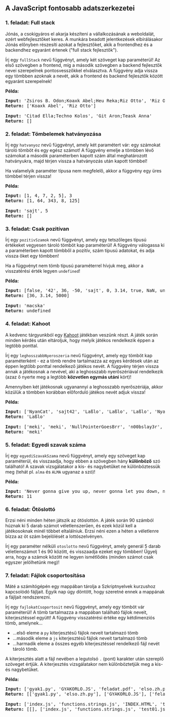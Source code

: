 <style>
    h1:first-of-type { display: none; }
</style>

# Szkriptnyelvek - 7. gyakorló feladatsor

## A JavaScript fontosabb adatszerkezetei


### 1. feladat: Full stack

Jónás, a csokigyáros el akarja készíteni a vállalkozásának a weboldalát, ezért webfejlesztőket keres. A munkára beadott jelentkezések elbírálásakor Jónás előnyben részesíti azokat a fejlesztőket, akik a frontendhez és a backendhez egyaránt értenek ("full stack fejlesztők").

Írj egy `fullStack` nevű függvényt, amely két szöveget kap paraméterül! Az első szövegben a frontend, míg a második szövegben a backend fejlesztők nevei szerepelnek pontosvesszőkkel elválasztva. A függvény adja vissza egy tömbben azoknak a nevét, akik a frontend és backend fejlesztők között egyaránt szerepelnek!

**Példa:**

<pre>
<b>Input:</b> 'Zsiros B. Odon;Koaxk Abel;Heu Reka;Riz Otto', 'Riz Otto;Rabsz Olga;Ga Zora;Trab Antal;Koaxk Abel;Winch Eszter'
<b>Return:</b> ['Koaxk Abel', 'Riz Otto']

<b>Input:</b> 'Citad Ella;Techno Kolos', 'Git Aron;Teask Anna'
<b>Return:</b> []
</pre>


### 2. feladat: Tömbelemek hatványozása

Írj egy `hatvanyoz` nevű függvényt, amely két paramétert vár: egy számokat tároló tömböt és egy egész számot! A függvény emelje a tömbben lévő számokat a második paraméterben kapott szám által meghatározott hatványukra, majd térjen vissza a hatványozás után kapott tömbbel!

Ha valamelyik paraméter típusa nem megfelelő, akkor a függvény egy üres tömbbel térjen vissza!

**Példa:**

<pre>
<b>Input:</b> [1, 4, 7, 2, 5], 3
<b>Return:</b> [1, 64, 343, 8, 125]

<b>Input:</b> 'sajt', 5
<b>Return:</b> []
</pre>


### 3. feladat: Csak pozitívan

Írj egy `pozitivSzamok` nevű függvényt, amely egy tetszőleges típusú értékeket vegyesen tároló tömböt kap paraméterül! A függvény válogassa ki a paraméterben kapott tömbből a pozitív, szám típusú adatokat, és adja vissza őket egy tömbben!

Ha a függvényt nem tömb típusú paraméterrel hívjuk meg, akkor a visszatérési érték legyen `undefined`!

**Példa:**

<pre>
<b>Input:</b> [false, '42', 36, -50, 'sajt', 0, 3.14, true, NaN, undefined, 5000]
<b>Return:</b> [36, 3.14, 5000]

<b>Input:</b> 'macska'
<b>Return:</b> undefined
</pre>


### 4. feladat: Kahoot

A kedvenc tárgyunkból egy [Kahoot](https://kahoot.it/) játékban veszünk részt. A játék során minden kérdés után eltároljuk, hogy melyik játékos rendelkezik éppen a legtöbb ponttal.

Írj egy `leghosszabbNyeroszeria` nevű függvényt, amely egy tömböt kap paraméterként - ez a tömb rendre tartalmazza az egyes kérdések után az éppen legtöbb ponttal rendelkező játékos nevét. A függvény térjen vissza annak a játékosnak a nevével, aki a leghosszabb nyerőszériával rendelkezik (azaz ő nyerte meg a legtöbb **közvetlen egymás utáni** kört)!

Amennyiben két játékosnak ugyanannyi a leghosszabb nyerőszériája, akkor közülük a tömbben korábban előforduló játékos nevét adjuk vissza!

**Példa:**

<pre>
<b>Input:</b> ['NyanCat', 'sajt42', 'Laßlo', 'Laßlo', 'Laßlo', 'NyanCat', 'NyanCat', 'sajt42']
<b>Return:</b> 'Laßlo'

<b>Input:</b> ['meki', 'meki', 'NullPointerGoesBrr', 'n00bslay3r', 'n00bslay3r']
<b>Return:</b> 'meki'
</pre>


### 5. feladat: Egyedi szavak száma

Írj egy `egyediSzavakSzama` nevű függvényt, amely egy szöveget kap paraméterül, és visszaadja, hogy ebben a szövegben hány **különböző** szó található! A szavak vizsgálatakor a kis- és nagybetűket ne különböztessük meg (tehát pl. `alma` és `ALMA` ugyanaz a szó)!

**Példa:**

<pre>
<b>Input:</b> 'Never gonna give you up, never gonna let you down, never gonna run around and desert you'
<b>Return:</b> 11
</pre>


### 6. feladat: Ötöslottó

Erzsi néni minden héten játszik az ötöslottón. A játék során 90 számból húznak ki 5 darab számot véletlenszerűen, és ezek közül kell a játékosoknak minél többet eltalálniuk. Erzsi néni ezen a héten a véletlenre bízza az öt szám bejelölését a lottószelvényen.

Írj egy paraméter nélküli `otoslotto` nevű függvényt, amely generál 5 darab véletlenszámot 1 és 90 között, és visszaadja ezeket egy tömbben! Ügyelj arra, hogy a számok között ne legyen ismétlődés (minden számot csak egyszer jelölhetünk meg)!


### 7. feladat: Fájlok csoportosítása

Máté a számítógépén egy mappában tárolja a Szkriptnyelvek kurzushoz kapcsolódó fájljait. Egyik nap úgy döntött, hogy szeretné ennek a mappának a fájljait rendszerezni.

Írj egy `fajlokatCsoportosit` nevű függvényt, amely egy tömböt vár paraméterül! A tömb tartalmazza a mappában található fájlok neveit, kiterjesztéssel együtt! A függvény visszatérési értéke egy kétdimenziós tömb, amelynek...

* ...első eleme a `py` kiterjesztésű fájlok neveit tartalmazó tömb
* ...második eleme a `js` kiterjesztésű fájlok neveit tartalmazó tömb
* ...harmadik eleme a összes egyéb kiterjesztéssel rendelkező fájl nevét tároló tömb.

A kiterjesztés alatt a fájl nevében a legutolsó `.` (pont) karakter után szereplő szöveget értjük. A kiterjesztés vizsgálatakor nem különböztetjük meg a kis- és nagybetűket.

**Példa:**

<pre>
<b>Input:</b> ['gyak1.py', 'GYAKORLO.JS', 'feladat.pdf', 'elso.zh.py', 'riport.txt']
<b>Return:</b> [['gyak1.py', 'elso.zh.py'], ['GYAKORLO.JS'], ['feladat.pdf', 'riport.txt']]

<b>Input:</b> ['index.js', 'functions.strings.js', 'INDEX.HTML', 'test01.js']
<b>Return:</b> [[], ['index.js', 'functions.strings.js', 'test01.js'], ['INDEX.HTML']]
</pre>

